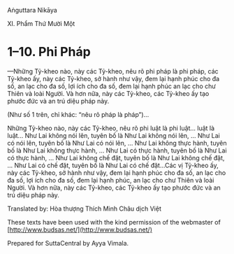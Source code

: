 Aṅguttara Nikāya

XI. Phẩm Thứ Mười Một

# 1–10. Phi Pháp

—Những Tỷ-kheo nào, này các Tỷ-kheo, nêu rõ phi pháp là phi pháp, các Tỷ-kheo ấy, này các Tỷ-kheo, sở hành như vậy, đem lại hạnh phúc cho đa số, an lạc cho đa số, lợi ích cho đa số, đem lại hạnh phúc an lạc cho chư Thiên và loài Người. Và hơn nữa, này các Tỷ-kheo, các Tỷ-kheo ấy tạo phước đức và an trú diệu pháp này.

(Như số 1 trên, chỉ khác: “nêu rõ pháp là pháp”)...

Những Tỷ-kheo nào, này các Tỷ-kheo, nêu rõ phi luật là phi luật... luật là luật... Như Lai không nói lên, tuyên bố là Như Lai không nói lên, ... Như Lai có nói lên, tuyên bố là Như Lai có nói lên, ... Như Lai không thực hành, tuyên bố là Như Lai không thực hành, ... Như Lai có thực hành, tuyên bố là Như Lai có thực hành, ... Như Lai không chế đặt, tuyên bố là Như Lai không chế đặt, ... Như Lai có chế đặt, tuyên bố là Như Lai có chế đặt...Các vị Tỷ-kheo ấy, này các Tỷ-kheo, sở hành như vậy, đem lại hạnh phúc cho đa số, an lạc cho đa số, lợi ích cho đa số, đem lại hạnh phúc, an lạc cho chư Thiên và loài Người. Và hơn nữa, này các Tỷ-kheo, các Tỷ-kheo ấy tạo phước đức và an trú diệu pháp này.

Translated by: Hòa thượng Thích Minh Châu dịch Việt

These texts have been used with the kind permission of the webmaster of [http://www.budsas.net/](http://www.budsas.net/)

Prepared for SuttaCentral by Ayya Vimala.